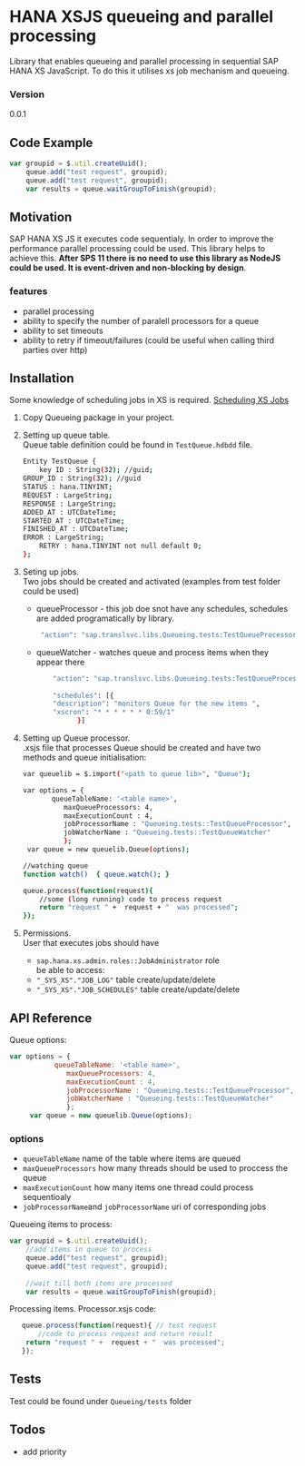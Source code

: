 # HANA XSJS queueing and parallel processing

Library that enables queueing and parallel processing in sequential SAP HANA XS JavaScript. To do this it utilises xs job mechanism and queueing.

### Version
0.0.1


## Code Example
```js
var groupid = $.util.createUuid();
    queue.add("test request", groupid);
    queue.add("test request", groupid);
    var results = queue.waitGroupToFinish(groupid);
```
## Motivation

SAP HANA XS JS it executes code sequentialy. In order to improve the performance parallel processing could be used. This library helps to achieve this. **After SPS 11 there is no need to use this library as NodeJS could be used. It is event-driven and non-blocking by design**.
### features
* parallel processing 
* ability to specify the number of paralell processors for a queue
* ability to set timeouts
* ability to retry if timeout/failures (could be useful when calling third parties over http)


## Installation

 Some knowledge of scheduling jobs in XS is required.    [Scheduling XS Jobs](https://help.sap.com/saphelp_hanaplatform/helpdata/en/44/5b9667c4aa4a7b9a17b9b45eacb435/content.htm?frameset=/en/62/15446213334d9fa96c662c18fb66f7/frameset.htm&current_toc=/en/34/29fc63a1de4cd6876ea211dc86ee54/plain.htm&node_id=339&show_children=false)

1. Copy Queueing package in your project.
2. Setting  up queue table.  
Queue table definition could be found in `TestQueue.hdbdd` file.
 
    ```sh
    Entity TestQueue { 
        key ID : String(32); //guid; 
   GROUP_ID : String(32); //guid
   STATUS : hana.TINYINT;
   REQUEST : LargeString;
   RESPONSE : LargeString;
   ADDED_AT : UTCDateTime;
   STARTED_AT : UTCDateTime;
   FINISHED_AT : UTCDateTime;
   ERROR : LargeString;
        RETRY : hana.TINYINT not null default 0;
    };       
   ```


2. Seting up jobs.  
    Two jobs should be created and activated (examples from test folder could be used) 
    - queueProcessor - this job doe snot have any schedules, schedules are added programatically by library.
        ```sh
         "action": "sap.translsvc.libs.Queueing.tests:TestQueueProcessor.xsjs::process"
         ```
    - queueWatcher  - watches queue and process items when they appear there
        ```sh
            "action": "sap.translsvc.libs.Queueing.tests:TestQueueProcessor.xsjs::watch"
            
            "schedules": [{
            "description": "monitors Queue for the new items ",
            "xscron": "* * * * * * 0:59/1"
                  }] 
3. Setting up Queue processor.  
    .xsjs file that processes Queue should be created and have two methods and queue initialisation:
    
    ```sh
    var queuelib = $.import("<path to queue lib>", "Queue");

    var options = {
           queueTableName: '<table name>',
              maxQueueProcessors: 4, 
              maxExecutionCount : 4,
              jobProcessorName : "Queueing.tests::TestQueueProcessor",
              jobWatcherName : "Queueing.tests::TestQueueWatcher"
              };
     var queue = new queuelib.Queue(options);

    //watching queue 
    function watch()  { queue.watch(); } 
    
    queue.process(function(request){ 
        //some (long running) code to process request 
        return "request " +  request + "  was processed";
    });
    ```   
4. Permissions.  
    User that executes jobs should have 
    - `sap.hana.xs.admin.roles::JobAdministrator` role   
    be able to access:
    - `"_SYS_XS"."JOB_LOG"` table create/update/delete
    - `"_SYS_XS"."JOB_SCHEDULES"`  table create/update/delete
    


## API Reference
Queue options:
```js
var options = {
           queueTableName: '<table name>',
              maxQueueProcessors: 4,
              maxExecutionCount : 4, 
              jobProcessorName : "Queueing.tests::TestQueueProcessor",
              jobWatcherName : "Queueing.tests::TestQueueWatcher"
              };
     var queue = new queuelib.Queue(options);
```

### options
* `queueTableName` name of the table where items are queued
* `maxQueueProcessors` how many threads should be used to proccess the queue  
* `maxExecutionCount` how many items one thread could process sequentioaly 
* `jobProcessorName`and `jobProcessorName` uri of corresponding jobs


Queueing items to process:
```js
var groupid = $.util.createUuid();
    //add items in queue to process
    queue.add("test request", groupid);
    queue.add("test request", groupid);
    
    //wait till both items are processed
    var results = queue.waitGroupToFinish(groupid);
```
Processing items. Processor.xsjs code:
    
 ```js
    queue.process(function(request){ // test request
        //code to process request and return result          
     return "request " +  request + "  was processed";
    });
```



## Tests

Test could be found under `Queueing/tests` folder 


## Todos
 - add priority

